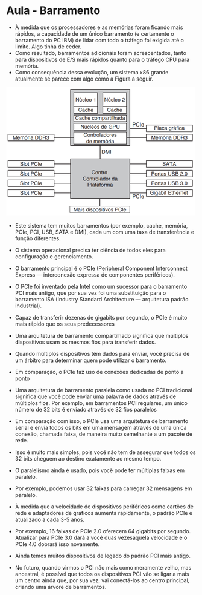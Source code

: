 # Aula - Barramento

* À medida que os processadores e as memórias foram ficando mais rápidos, a capacidade de um único barramento (e certamente o barramento do PC IBM) de lidar com todo o tráfego foi exigida até o limite. Algo tinha de ceder.
* Como resultado, barramentos adicionais foram acrescentados, tanto para dispositivos de E/S mais rápidos quanto para o tráfego CPU para memória.
* Como consequência dessa evolução, um sistema x86 grande atualmente se parece com algo como a Figura a seguir.

<img src="imgs/barramento1.png" width="500px">

* Este sistema tem muitos barramentos (por exemplo, cache, memória, PCIe, PCI, USB, SATA e DMI), cada um com uma taxa de transferência e função diferentes.
* O sistema operacional precisa ter ciência de todos eles para configuração e gerenciamento.
* O barramento principal é o PCIe (Peripheral Component Interconnect Express — interconexão expressa de componentes periféricos).
* O PCIe foi inventado pela Intel como um sucessor para o barramento PCI mais antigo, que por sua vez foi uma substituição para o barramento ISA (Industry Standard Architecture — arquitetura padrão industrial).
* Capaz de transferir dezenas de gigabits por segundo, o PCIe é muito mais rápido que os seus predecessores

* Uma arquitetura de barramento compartilhado significa que múltiplos dispositivos usam os mesmos fios para transferir dados.
* Quando múltiplos dispositivos têm dados para enviar, você precisa de um árbitro para determinar quem pode utilizar o barramento.
* Em comparação, o PCIe faz uso de conexões dedicadas de ponto a ponto
* Uma arquitetura de barramento paralela como usada no PCI tradicional significa que você pode enviar uma palavra de dados através de múltiplos fios. Por exemplo, em barramentos PCI regulares, um único número de 32 bits é enviado através de 32 fios paralelos

* Em comparação com isso, o PCIe usa uma arquitetura de barramento serial e envia todos os bits em uma mensagem através de uma única conexão, chamada faixa, de maneira muito semelhante a um pacote de rede.
* Isso é muito mais simples, pois você não tem de assegurar que todos os 32 bits cheguem ao destino exatamente ao mesmo tempo.
* O paralelismo ainda é usado, pois você pode ter múltiplas faixas em paralelo.
* Por exemplo, podemos usar 32 faixas para carregar 32 mensagens em paralelo.
* À medida que a velocidade de dispositivos periféricos como cartões de rede e adaptadores de gráficos aumenta rapidamente, o padrão PCIe é atualizado a cada 3-5 anos. 
* Por exemplo, 16 faixas de PCIe 2.0 oferecem 64 gigabits por segundo. Atualizar para PCIe 3.0 dará a você duas vezesaquela velocidade e o PCIe 4.0 dobrará isso novamente.

* Ainda temos muitos dispositivos de legado do padrão PCI mais antigo.
* No futuro, quando virmos o PCI não mais como meramente velho, mas ancestral, é possível que todos os dispositivos PCI vão se ligar a mais um centro ainda que, por sua vez, vai conectá-los ao centro principal, criando uma árvore de barramentos.
